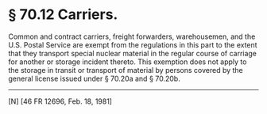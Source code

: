 # § 70.12   Carriers.

Common and contract carriers, freight forwarders, warehousemen, and the U.S. Postal Service are exempt from the regulations in this part to the extent that they transport special nuclear material in the regular course of carriage for another or storage incident thereto. This exemption does not apply to the storage in transit or transport of material by persons covered by the general license issued under § 70.20a and § 70.20b.



---

[N] [46 FR 12696, Feb. 18, 1981]




